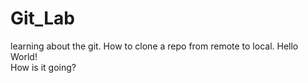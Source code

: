 # Git_Lab
learning about the git. How to clone a repo from remote to local.
Hello World!
<br>
How is it going?
